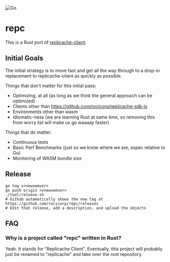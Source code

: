 ![Go](https://github.com/rocicorp/repc/workflows/Rust/badge.svg)

# repc

This is a Rust port of [replicache-client](https://github.com/rocicorp/replicache-client).

## Initial Goals

The initial strategy is to move fast and get all the way through to a drop-in replacement to replicache-client as quickly as possible.

Things that don't matter for this initial pass:

 * Optimizing, at all (as long as we think the general approach can be optimized)
 * Clients other than https://github.com/rocicorp/replicache-sdk-js
 * Environments other than wasm
 * Idiomatic-ness (we are learning Rust at same time, so removing this from worry list will make us go waaaay faster)

Things that do matter:

 * Continuous tests
 * Basic Perf Benchmarks (just so we know where we are, espec relative to Go)
 * Monitoring of WASM bundle size


## Release

```
go tag v<newsemver>
go push origin <vnewsemver>
./tool/release.sh
# Github automatically shows the new tag at https://github.com/rocicorp/repc/releases
# Edit that release, add a description, and upload the objects
```

## FAQ

### Why is a project called "repc" written in Rust?

Yeah. It stands for "Replicache Client". Eventually, this project will probably just be renamed to "replicache" and take over the root repository.
